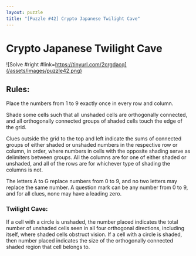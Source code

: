 ```yaml
---
layout: puzzle
title: "[Puzzle #42] Crypto Japanese Twilight Cave"
---
```


# Crypto Japanese Twilight Cave

![Solve #right #link=https://tinyurl.com/2crgdacq](/assets/images/puzzle42.png)

## Rules:

Place the numbers from 1 to 9 exactly once in every row and column.

Shade some cells such that all unshaded cells are orthogonally connected, and all orthogonally connected groups of shaded cells touch the edge of the grid.

Clues outside the grid to the top and left indicate the sums of connected groups of either shaded or unshaded numbers in the respective row or column, in order, where numbers in cells with the opposite shading serve as delimiters between groups. All the columns are for one of either shaded or unshaded, and all of the rows are for whichever type of shading the columns is not.

The letters A to G replace numbers from 0 to 9, and no two letters may replace the same number. A question mark can be any number from 0 to 9, and for all clues, none may have a leading zero. 

### Twilight Cave:

If a cell with a circle is unshaded, the number placed indicates the total number of unshaded cells seen in all four orthogonal directions, including itself, where shaded cells obstruct vision. If a cell with a circle is shaded, then number placed indicates the size of the orthogonally connected shaded region that cell belongs to.
